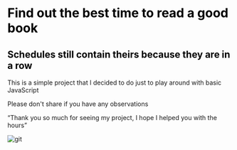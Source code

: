<h1 style="color: rgb(0, 0, 0);">Find out the best time to read a good book</h1>
<h2 style="color: rgb(0, 0, 0);">Schedules still contain theirs because they are in a row</h2>

<p>This is a simple project that I decided to do just to play around with basic JavaScript</p>
<p>Please don't share if you have any observations</p>
<p><q>Thank you so much for seeing my project, I hope I helped you with the hours</q></p>
<img src="/github.gif" alt="git">

